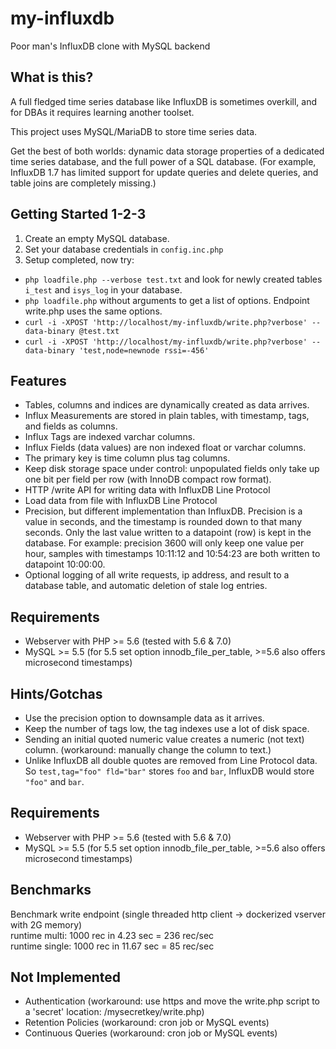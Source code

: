 # my-influxdb
Poor man's InfluxDB clone with MySQL backend

## What is this?
A full fledged time series database like InfluxDB is sometimes overkill, and for DBAs it requires learning another toolset. 

This project uses MySQL/MariaDB to store time series data. 

Get the best of both worlds: dynamic data storage properties of a dedicated time series database, and the full power of a SQL database. (For example, InfluxDB 1.7 has limited support for update queries and delete queries, and table joins are completely missing.) 

## Getting Started 1-2-3
1. Create an empty MySQL database.
2. Set your database credentials in ```config.inc.php```
3. Setup completed, now try:

- ```php loadfile.php --verbose test.txt``` and look for newly created tables ```i_test``` and ```isys_log``` in your database.
- ```php loadfile.php``` without arguments to get a list of options. Endpoint write.php uses the same options.
- ```curl -i -XPOST 'http://localhost/my-influxdb/write.php?verbose' --data-binary @test.txt```
- ```curl -i -XPOST 'http://localhost/my-influxdb/write.php?verbose' --data-binary 'test,node=newnode rssi=-456'```

## Features
- Tables, columns and indices are dynamically created as data arrives.
- Influx Measurements are stored in plain tables, with timestamp, tags, and fields as columns. 
- Influx Tags are indexed varchar columns.
- Influx Fields (data values) are non indexed float or varchar columns. 
- The primary key is time column plus tag columns.
- Keep disk storage space under control: unpopulated fields only take up one bit per field per row (with InnoDB compact row format).
- HTTP /write API for writing data with InfluxDB Line Protocol 
- Load data from file with InfluxDB Line Protocol 
- Precision, but different implementation than InfluxDB. Precision is a value in seconds, and the timestamp is rounded down to that many seconds. Only the last value written to a datapoint (row) is kept in the database. For example: precision 3600 will only keep one value per hour, samples with timestamps 10:11:12 and 10:54:23 are both written to datapoint 10:00:00.
- Optional logging of all write requests, ip address, and result to a database table, and automatic deletion of stale log entries. 

## Requirements
- Webserver with PHP >= 5.6 (tested with 5.6 & 7.0)
- MySQL >= 5.5 (for 5.5 set option innodb_file_per_table, >=5.6 also offers microsecond timestamps)

## Hints/Gotchas 
- Use the precision option to downsample data as it arrives.
- Keep the number of tags low, the tag indexes use a lot of disk space.
- Sending an initial quoted numeric value creates a numeric (not text) column. (workaround: manually change the column to text.)
- Unlike InfluxDB all double quotes are removed from Line Protocol data. So ```test,tag="foo" fld="bar"``` stores ```foo``` and ```bar```, InfluxDB would store ```"foo"``` and ```bar```.

## Requirements
- Webserver with PHP >= 5.6 (tested with 5.6 & 7.0)
- MySQL >= 5.5 (for 5.5 set option innodb_file_per_table, >=5.6 also offers microsecond timestamps)

## Benchmarks
Benchmark write endpoint (single threaded http client -> dockerized vserver with 2G memory)  
runtime multi: 1000 rec in 4.23 sec = 236 rec/sec  
runtime single: 1000 rec in 11.67 sec = 85 rec/sec

## Not Implemented
- Authentication (workaround: use https and move the write.php script to a 'secret' location: /mysecretkey/write.php)
- Retention Policies (workaround: cron job or MySQL events)
- Continuous Queries (workaround: cron job or MySQL events)
